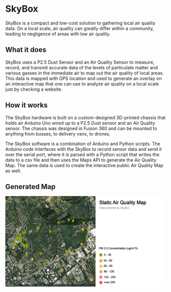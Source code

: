 # SkyBox

SkyBox is a compact and low-cost solution to gathering local air quality data. On a local scale, air quality can greatly differ within a community, leading to negligence of areas with low air quality.

## What it does

SkyBox uses a P2.5 Dust Sensor and an Air Quality Sensor to measure, record, and transmit accurate data of the levels of particulate matter and various gasses in the immediate air to map out the air quality of local areas. This data is mapped with GPS location and used to generate an overlay on an interactive map that one can use to analyze air quality on a local scale just by checking a website.

## How it works

The SkyBox hardware is built on a custom-designed 3D-printed chassis that holds an Arduino Uno wired up to a P2.5 Dust sensor and an Air Quality sensor. The chassis was designed in Fusion 360 and can be mounted to anything from busses, to delivery vans, to drones.

The SkyBox software is a combination of Arduino and Python scripts. The Arduino code interfaces with the SkyBox to record sensor data and send it over the serial port, where it is parsed with a Python script that writes the data to a csv file and then uses the Maps API to generate the Air Quality Map. The same data is used to create the interactive public Air Quality Map as well.

## Generated Map

![Generated Map](https://github.com/shalin-jain/SkyBox-TreeHacks/blob/main/ExampleMap.jpg)
